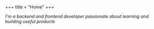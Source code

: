 +++
title = "Home"
+++

_I'm a backend and frontend developer passionate about learning and building useful products_
